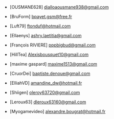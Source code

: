- [OUSMANE628] dialloaousmane938@gmail.com
- [BruForm] bpayet.gsm@free.fr 
- [Luft79] ftonduf@hotmail.com 
- [Ellaenys] ashry.laetitia@gmail.com
- [François RIVIERE] pppbigbud@gmail.com
- [HillTea] Alexisbousquet10@gmail.com
- [maxime gaspard] maxime1513@gmail.com
- [CruorDei] baptiste.denoue@gmail.com 
- [ElliahVD] amandine_dw@hotmail.fr 
- [Shiigen] oleroy63720@gmail.com
- [Leroux63] dleroux63160@gmail.com

- [Myogamevideo] alexandre.bougrat@hotmail.fr

